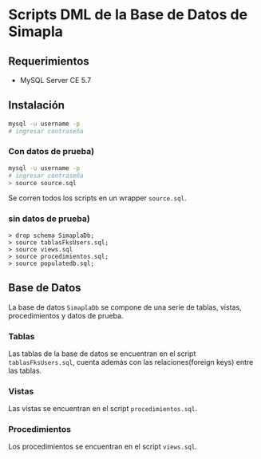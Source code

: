 # Scripts DML de la Base de Datos de Simapla

## Requerimientos
  - MySQL Server CE 5.7

## Instalación
```bash
mysql -u username -p
# ingresar contraseña
```
### Con datos de prueba)
```bash
mysql -u username -p
# ingresar contraseña
> source source.sql
```

Se corren todos los scripts en un wrapper ```source.sql```.


### sin datos de prueba)
```mysql
> drop schema SimaplaDb;
> source tablasFksUsers.sql;
> source views.sql
> source procedimientos.sql;
> source populatedb.sql;
```

## Base de Datos
La base de datos ```SimaplaDb``` se compone de una serie de tablas, vistas,
procedimientos y datos de prueba.

### Tablas
Las tablas de la base de datos se encuentran en el script ```tablasFksUsers.sql```, cuenta además con las relaciones(foreign keys) entre las tablas.

### Vistas
Las vistas se encuentran en el script ```procedimientos.sql```.

### Procedimientos
Los procedimientos se encuentran en el script ```views.sql```.
